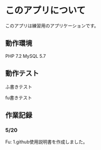 # このアプリについて
このアプリは練習用のアプリケーションです。

## 動作環境

PHP 7.2
MySQL 5.7

## 動作テスト
ふ書きテスト

fu書きテスト

## 作業記録

### 5/20

Fu:
    1.github使用説明書を作成しました。